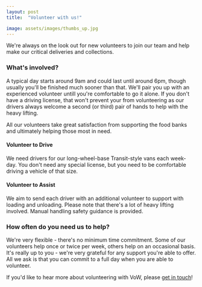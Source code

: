 ```yaml
---
layout: post
title:  "Volunteer with us!"

image: assets/images/thumbs_up.jpg
---
```

We're always on the look out for new volunteers to join our team and help make our critical deliveries and collections. 

### What's involved?
A typical day starts around 9am and could last until around 6pm, though usually you'll be finished much sooner than that. We'll pair you up with an experienced volunteer untill you're comfortable to go it alone. If you don't have a driving license, that won't prevent your from volunteering as our drivers always welcome a second (or third) pair of hands to help with the heavy lifting.

All our volunteers take great satisfaction from supporting the food banks and ultimately helping those most in need.

#### Volunteer to Drive
We need drivers for our long-wheel-base Transit-style vans each week-day. You don't need any special license, but you need to be comfortable driving a vehicle of that size. 

#### Volunteer to Assist
We aim to send each driver with an additional volunteer to support with loading and unloading. Please note that there's a lot of heavy lifting involved. Manual handling safety guidance is provided.

### How often do you need us to help?
We're very flexible - there's no minimum time commitment. Some of our volunteers help once or twice per week, others help on an occasional basis. It's really up to you - we're very grateful for any support you're able to offer. All we ask is that you can commit to a full day when you are able to volunteer.


If you'd like to hear more about volunteering with VoW, please <a href="{{site.baseurl}}/contact">get in touch</a>!


